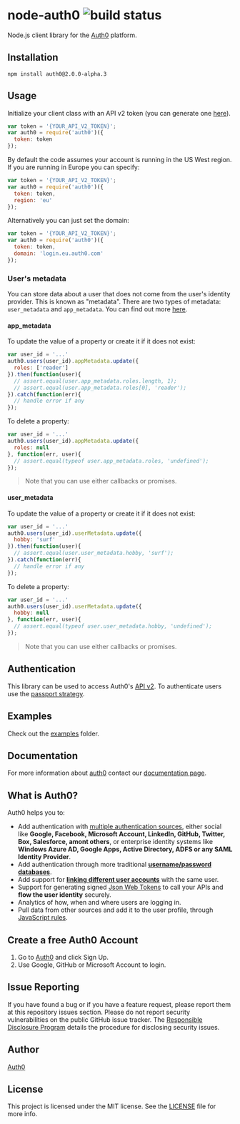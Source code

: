 # node-auth0 ![build status](https://travis-ci.org/auth0/node-auth0.svg?branch=v2)

Node.js client library for the [Auth0](https://auth0.com) platform.

## Installation

	npm install auth0@2.0.0-alpha.3

## Usage

Initialize your client class with an API v2 token (you can generate one [here](https://auth0.com/docs/apiv2)).

~~~js
var token = '{YOUR_API_V2_TOKEN}';
var auth0 = require('auth0')({
  token: token
});
~~~

By default the code assumes your account is running in the US West region. If you are running in Europe you can specify:
~~~js
var token = '{YOUR_API_V2_TOKEN}';
var auth0 = require('auth0')({
  token: token,
  region: 'eu'
});
~~~

Alternatively you can just set the domain:
~~~js
var token = '{YOUR_API_V2_TOKEN}';
var auth0 = require('auth0')({
  token: token,
  domain: 'login.eu.auth0.com'
});
~~~

### User's metadata
You can store data about a user that does not come from the user's identity provider. This is known as "metadata". There are two types of metadata: `user_metadata` and `app_metadata`. You can find out more [here](https://auth0.com/docs/apiv2Changes#8).

#### app_metadata
To update the value of a property or create it if it does not exist:
~~~js
var user_id = '...'
auth0.users(user_id).appMetadata.update({
  roles: ['reader']
}).then(function(user){
  // assert.equal(user.app_metadata.roles.length, 1);
  // assert.equal(user.app_metadata.roles[0], 'reader');
}).catch(function(err){
  // handle error if any
});
~~~

To delete a property:
~~~js
var user_id = '...'
auth0.users(user_id).appMetadata.update({
  roles: null
}, function(err, user){
  // assert.equal(typeof user.app_metadata.roles, 'undefined');
});
~~~

>Note that you can use either callbacks or promises.

#### user_metadata
To update the value of a property or create it if it does not exist:
~~~js
var user_id = '...'
auth0.users(user_id).userMetadata.update({
  hobby: 'surf'
}).then(function(user){
  // assert.equal(user.user_metadata.hobby, 'surf');
}).catch(function(err){
  // handle error if any
});
~~~

To delete a property:
~~~js
var user_id = '...'
auth0.users(user_id).userMetadata.update({
  hobby: null
}, function(err, user){
  // assert.equal(typeof user.user_metadata.hobby, 'undefined');
});
~~~

>Note that you can use either callbacks or promises.

## Authentication

This library can be used to access Auth0's [API v2](https://auth0.com/docs/apiv2). To authenticate users use the [passport strategy](https://github.com/auth0/passport-auth0).

## Examples

Check out the [examples](examples/) folder.

## Documentation

For more information about [auth0](http://auth0.com) contact our [documentation page](http://docs.auth0.com/).

## What is Auth0?

Auth0 helps you to:

* Add authentication with [multiple authentication sources](https://docs.auth0.com/identityproviders), either social like **Google, Facebook, Microsoft Account, LinkedIn, GitHub, Twitter, Box, Salesforce, amont others**, or enterprise identity systems like **Windows Azure AD, Google Apps, Active Directory, ADFS or any SAML Identity Provider**.
* Add authentication through more traditional **[username/password databases](https://docs.auth0.com/mysql-connection-tutorial)**.
* Add support for **[linking different user accounts](https://docs.auth0.com/link-accounts)** with the same user.
* Support for generating signed [Json Web Tokens](https://docs.auth0.com/jwt) to call your APIs and **flow the user identity** securely.
* Analytics of how, when and where users are logging in.
* Pull data from other sources and add it to the user profile, through [JavaScript rules](https://docs.auth0.com/rules).

## Create a free Auth0 Account

1. Go to [Auth0](https://auth0.com) and click Sign Up.
2. Use Google, GitHub or Microsoft Account to login.

## Issue Reporting

If you have found a bug or if you have a feature request, please report them at this repository issues section. Please do not report security vulnerabilities on the public GitHub issue tracker. The [Responsible Disclosure Program](https://auth0.com/whitehat) details the procedure for disclosing security issues.

## Author

[Auth0](auth0.com)

## License

This project is licensed under the MIT license. See the [LICENSE](LICENSE) file for more info.
